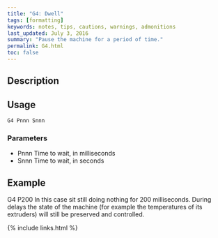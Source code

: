 ```yaml
---
title: "G4: Dwell" 
tags: [formatting]
keywords: notes, tips, cautions, warnings, admonitions
last_updated: July 3, 2016
summary: "Pause the machine for a period of time."
permalink: G4.html
toc: false
---
```



## Description ##

## Usage ##

```
G4 Pnnn Snnn
```

### Parameters ###

+ Pnnn Time to wait, in milliseconds
+ Snnn Time to wait, in seconds

## Example ##

G4 P200
In this case sit still doing nothing for 200 milliseconds. During delays the state of the machine (for example the temperatures of its extruders) will still be preserved and controlled.

{% include links.html %}
